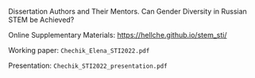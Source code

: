 Dissertation Authors and Their Mentors. Can Gender Diversity in Russian STEM be Achieved?

Online Supplementary Materials: https://hellche.github.io/stem_sti/

Working paper: `Chechik_Elena_STI2022.pdf`

Presentation: `Chechik_STI2022_presentation.pdf`
